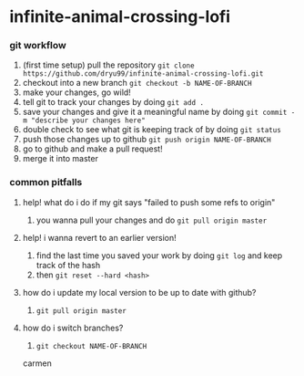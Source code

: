 # infinite-animal-crossing-lofi

### git workflow
1. (first time setup) pull the repository `git clone https://github.com/dryu99/infinite-animal-crossing-lofi.git`
2. checkout into a new branch `git checkout -b NAME-OF-BRANCH`
3. make your changes, go wild!
4. tell git to track your changes by doing `git add .`
5. save your changes and give it a meaningful name by doing `git commit -m "describe your changes here"`
6. double check to see what git is keeping track of by doing `git status`
7. push those changes up to github `git push origin NAME-OF-BRANCH`
8. go to github and make a pull request!
9. merge it into master

### common pitfalls
1. help! what do i do if my git says "failed to push some refs to origin"
    1. you wanna pull your changes and do `git pull origin master`
2. help! i wanna revert to an earlier version!
   1. find the last time you saved your work by doing `git log` and keep track of the hash
   2. then `git reset --hard <hash>` 
3. how do i update my local version to be up to date with github?
   1. `git pull origin master`
4. how do i switch branches?
   1. `git checkout NAME-OF-BRANCH`

   carmen
